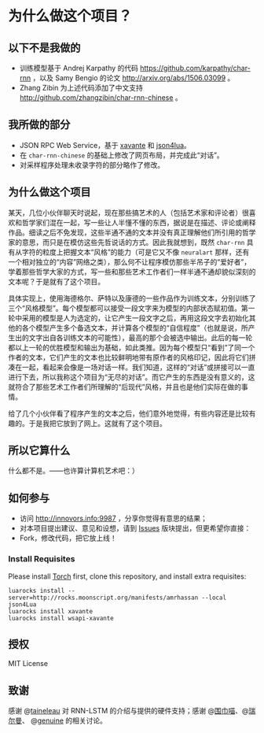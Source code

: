 
# 为什么做这个项目？

## 以下不是我做的

- 训练模型基于 Andrej Karpathy 的代码 https://github.com/karpathy/char-rnn ，以及 Samy Bengio 的论文 http://arxiv.org/abs/1506.03099 。
- Zhang Zibin 为上述代码添加了中文支持 http://github.com/zhangzibin/char-rnn-chinese 。

## 我所做的部分
- JSON RPC Web Service，基于 [xavante](http://keplerproject.github.io/xavante/) 和 [json4lua](https://github.com/craigmj/json4lua)。
- 在 `char-rnn-chinese` 的基础上修改了网页布局，并完成此“对话”。
- 对采样程序处理未收录字符的部分略作了修改。

## 为什么做这个项目

某天，几位小伙伴聊天时说起，现在那些搞艺术的人（包括艺术家和评论者）很喜欢和哲学家们混在一起，写一些让人半懂不懂的东西，据说是在描述、评论或阐释作品。细读之后不免发现，这些半通不通的文本并没有真正理解他们所引用的哲学家的意思，而只是在模仿这些先哲说话的方式。因此我就想到，既然 `char-rnn` 具有从字符的粒度上把握文本“风格”的能力（可是它又不像 `neuralart` 那样，还有一个相对独立的“内容”网络之类），那么何不让程序模仿那些半吊子的“爱好者”，学着那些哲学大家的方式，写一些和那些艺术工作者们一样半通不通却貌似深刻的文本呢？于是就有了这个项目。

具体实现上，使用海德格尔、萨特以及康德的一些作品作为训练文本，分别训练了三个“风格模型”。每个模型都可以接受一段文字来为模型的内部状态赋初值。第一轮中采用的模型是人为选定的，让它产生一段文字之后，再用这段文字去初始化其他的各个模型产生多个备选文本，并计算各个模型的“自信程度”（也就是说，所产生出的文字出自各训练文本的可能性），最高的那个会被选中输出。此后的每一轮都以上一轮的优胜模型和输出为基础，如此类推。因为每个模型只“看到”了同一个作者的文本，它们产生的文本也比较鲜明地带有原作者的风格印记，因此将它们拼凑在一起，看起来会像是一场对话一样。我们知道，这样的“对话”或拼接可以一直进行下去，所以我称这个项目为“无尽的对话”。而它产生的东西是没有意义的，这就符合了那些艺术工作者们所理解的“后现代”风格，并且也是他们实际在做的事情。

给了几个小伙伴看了程序产生的文本之后，他们意外地觉得，有些内容还是比较有趣的。于是我把它放到了网上。这就有了这个项目。

## 所以它算什么

什么都不是。——也许算计算机艺术吧：）

## 如何参与

- 访问 http://innovors.info:9987 ，分享你觉得有意思的结果；
- 对本项目提出建议、意见和设想，请到 [Issues](https://github.com/zhuth/char-rnn-chinese/issues) 版块提出，但更希望你直接：
- Fork，修改代码，把它放上线！

### Install Requisites

Please install [Torch](http://torch.ch) first, clone this repository, and install extra requisites:

	luarocks install --server=http://rocks.moonscript.org/manifests/amrhassan --local json4Lua
	luarocks install xavante
	luarocks install wsapi-xavante

## 授权

MIT License

## 致谢

感谢 @[taineleau](https://www.douban.com/people/ylen/) 对 RNN-LSTM 的介绍与提供的硬件支持；感谢 @[围巾喵](https://www.douban.com/people/Viking_mew_two/)、@[瑞尔曼](https://www.douban.com/people/45233999/)、 @[genuine](https://www.douban.com/people/60566956/) 的相关讨论。
